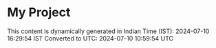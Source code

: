 # My Project

This content is dynamically generated in Indian Time (IST): 2024-07-10 16:29:54 IST
Converted to UTC: 2024-07-10 10:59:54 UTC
